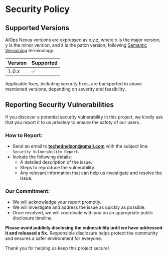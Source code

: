 # Security Policy

## Supported Versions

AIOps Nexus versions are expressed as x.y.z, where x is the major version, y is the minor version, and z is the patch version, following [Semantic Versioning](https://semver.org/) terminology.

| Version | Supported          |
| ------- | ------------------ |
| 1.0.x   | :white_check_mark: |

Applicable fixes, including security fixes, are backported to above mentioned versions, depending on severity and feasibility.

## Reporting Security Vulnerabilities

If you discover a potential security vulnerability in this project, we kindly ask that you report it to us privately to ensure the safety of our users.

### How to Report:
- Send an email to **techednelson@gmail.com** with the subject line: `Security Vulnerability Report`.
- Include the following details:
  - A detailed description of the issue.
  - Steps to reproduce the vulnerability.
  - Any relevant information that can help us investigate and resolve the issue.

### Our Commitment:
- We will acknowledge your report promptly.
- We will investigate and address the issue as quickly as possible.
- Once resolved, we will coordinate with you on an appropriate public disclosure timeline.

**Please avoid publicly disclosing the vulnerability until we have addressed it and released a fix.** Responsible disclosure helps protect the community and ensures a safer environment for everyone.

Thank you for helping us keep this project secure!
